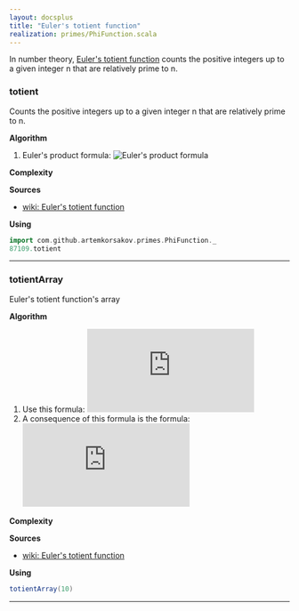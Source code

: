 ```yaml
---
layout: docsplus
title: "Euler's totient function"
realization: primes/PhiFunction.scala
---
```


In number theory, [Euler's totient function](https://en.wikipedia.org/wiki/Euler%27s_totient_function) counts 
the positive integers up to a given integer n that are relatively prime to n.

### totient
Counts the positive integers up to a given integer n that are relatively prime to n.

**Algorithm**
1. Euler's product formula: ![Euler's product formula](http://latex.codecogs.com/svg.latex?{\displaystyle&space;\varphi&space;(n)=n\prod&space;_{p\mid&space;n}\left(1-{\frac&space;{1}{p}}\right)})
     
**Complexity**
     
**Sources** 
- [wiki: Euler's totient function](https://en.wikipedia.org/wiki/Euler%27s_totient_function)

**Using**
```scala mdoc
import com.github.artemkorsakov.primes.PhiFunction._
87109.totient
```

---

### totientArray
Euler's totient function's array

**Algorithm**
1. Use this formula: 
![formula](http://latex.codecogs.com/svg.latex?%7B%5Cdisplaystyle%20%5Cvarphi%20(mn)=%5Cvarphi%20(m)%5Cvarphi%20(n)%5Ccdot%20%7B%5Cfrac%20%7Bd%7D%7B%5Cvarphi%20(d)%7D%7D%5Cquad%20%7B%5Ctext%7Bwhere%20%7D%7Dd=%5Coperatorname%20%7Bgcd%7D%20(m,n)%7D)
2. A consequence of this formula is the formula:
![formula](http://latex.codecogs.com/svg.latex?%7B%5Cdisplaystyle%20%5Cvarphi%20(p*n)=%7B%5Cbegin%7Bcases%7Dp*%5Cvarphi%20(n)&%7B%5Ctext%7Bif%20n%20%25%20p%20=%200%7D%7D%5C%5C(p-1)*%5Cvarphi%20(n)&%7B%5Ctext%7Bif%20n%20%25%20p%20!=%200%7D%7D%5Cend%7Bcases%7D%7D%7D)   
     
**Complexity**
     
**Sources** 
- [wiki: Euler's totient function](https://en.wikipedia.org/wiki/Euler%27s_totient_function)

**Using**
```scala mdoc
totientArray(10)
```

---